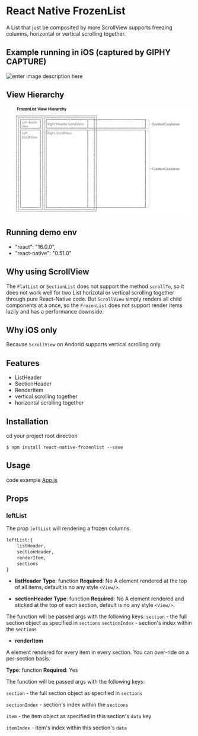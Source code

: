 
# React Native FrozenList

A List that just be composited by more ScrollView supports freezing columns, horizontal or vertical scrolling together.


## Example running in iOS (captured by GIPHY CAPTURE)

![enter image description here](https://github.com/danceyoung/react-native-frozenlist/blob/master/screenCapture/screencapture.gif?raw=true)

## View Hierarchy
![enter image description here](https://github.com/danceyoung/react-native-frozenlist/blob/master/screenCapture/viewhierarchy.png?raw=true)

## Running demo env

 - "react": "16.0.0",
 - "react-native": "0.51.0"

## Why using ScrollView
The `FlatList` or `SectionList` does not support the method `scrollTo`, so it does not work well for two List horizotal or vertical scrolling together through pure React-Native code. But `ScrollView` simply renders all child components at a once, so the `FrozenList` does not support render items lazily and has a performance downside.

## Why iOS only
Because `ScrollView` on Andorid supports vertical scrolling only.

## Features

 - ListHeader
 - SectionHeader
 - RenderItem
 - vertical scrolling together
 - horizontal scrolling together

## Installation

cd your project root direction

    $ npm install react-native-frozenlist --save

## Usage

code example
[App.js](https://github.com/danceyoung/react-native-frozenlist/blob/master/App.js)
     

## Props
### leftList
The prop `leftList` will rendering a frozen columns.

    leftList:{
	    listHeader,
	    sectionHeader,
	    renderItem,
	    sections
    }

 - **listHeader**
 **Type**:	function
 **Required**:	No 
 A element rendered at the top of all items, default is no any style `<View/>`.

 - **sectionHeader**
 **Type**:	function
 **Required**:	No 
 A element rendered and sticked at the top of each section, default is no any style `<View/>`.  

 The function will be passed args with the following keys:
 `section` - the full section object as specified in `sections`
 `sectionIndex` - section's index within the `sections`
 - **renderItem**
 
 A element rendered  for every item in every section. You can over-ride on a per-section basis.
 
**Type**:	function
**Required**:	Yes

 The function will be passed args with the following keys:
 
 `section` - the full section object as specified in `sections`
 
 `sectionIndex` - section's index within the `sections`
 
 `item` - the item object as specified in this section's `data` key
 
 `itemIndex` - item's index within this section's `data`
 
